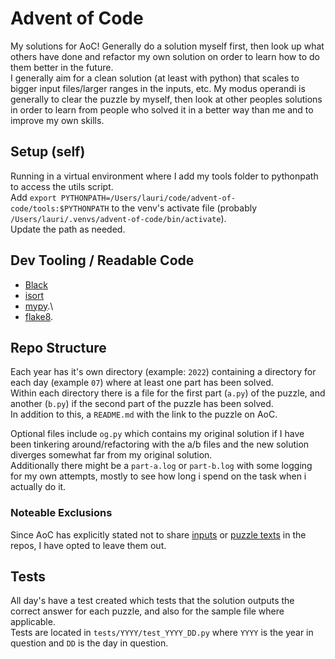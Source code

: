 # Advent of Code
My solutions for AoC! Generally do a solution myself first, then look up what others have done and refactor my own solution on order to learn how to do them better in the future.\
I generally aim for a clean solution (at least with python) that scales to bigger input files/larger ranges in the inputs, etc. My modus operandi is generally to clear the puzzle by myself, then look at other peoples solutions in order to learn from people who solved it in a better way than me and to improve my own skills.

## Setup (self)
Running in a virtual environment where I add my tools folder to pythonpath to access the utils script.\
Add `export PYTHONPATH=/Users/lauri/code/advent-of-code/tools:$PYTHONPATH` to the venv's activate file (probably `/Users/lauri/.venvs/advent-of-code/bin/activate`).\
Update the path as needed.

## Dev Tooling / Readable Code
* [Black](https://github.com/psf/black)
* [isort](https://pycqa.github.io/isort/)
* [mypy](http://mypy-lang.org/).\
* [flake8](https://flake8.pycqa.org/en/latest/).

## Repo Structure
Each year has it's own directory (example: `2022`) containing a directory for each day (example `07`) where at least one part has been solved.\
Within each directory there is a file for the first part (`a.py`) of the puzzle, and another (`b.py`) if the second part of the puzzle has been solved.\
In addition to this, a `README.md` with the link to the puzzle on AoC.

Optional files include `og.py` which contains my original solution if I have been tinkering around/refactoring with the a/b files and the new solution diverges somewhat far from my original solution.\
Additionally there might be a `part-a.log` or `part-b.log` with some logging for my own attempts, mostly to see how long i spend on the task when i actually do it.

### Noteable Exclusions
Since AoC has explicitly stated not to share [inputs](https://www.reddit.com/r/adventofcode/wiki/faqs/copyright/inputs/) or [puzzle texts](https://www.reddit.com/r/adventofcode/wiki/faqs/copyright/puzzle_texts/) in the repos, I have opted to leave them out.

## Tests
All day's have a test created which tests that the solution outputs the correct answer for each puzzle, and also for the sample file where applicable.\
Tests are located in `tests/YYYY/test_YYYY_DD.py` where `YYYY` is the year in question and `DD` is the day in question.
